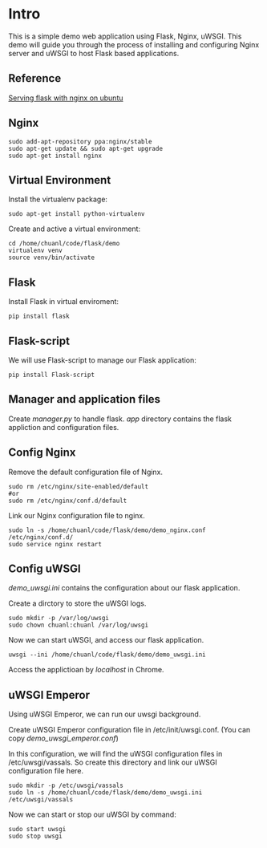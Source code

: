 Intro
=====

This is a simple demo web application using Flask, Nginx, uWSGI. This demo will guide you through the process of installing and configuring Nginx server and uWSGI to host Flask based applications.

Reference
----------
[Serving flask with nginx on ubuntu](http://vladikk.com/2013/09/12/serving-flask-with-nginx-on-ubuntu/)

Nginx
------

```shell
sudo add-apt-repository ppa:nginx/stable
sudo apt-get update && sudo apt-get upgrade
sudo apt-get install nginx
```

Virtual Environment
-------------------

Install the virtualenv package:

```sudo apt-get install python-virtualenv```

Create and active a virtual environment:

```shell
cd /home/chuanl/code/flask/demo
virtualenv venv
source venv/bin/activate
```

Flask
------

Install Flask in virtual enviroment:

```pip install flask```


Flask-script
------------

We will use Flask-script to manage our Flask application:

```pip install Flask-script```


Manager and application files
--------------------------------

Create *manager.py* to handle flask.
*app* directory contains the flask appliction and configuration files.


Config Nginx
-------------

Remove the default configuration file of Nginx.

```shell
sudo rm /etc/nginx/site-enabled/default
#or
sudo rm /etc/nginx/conf.d/default
```

Link our Nginx configuration file to nginx.

```shell
sudo ln -s /home/chuanl/code/flask/demo/demo_nginx.conf /etc/nginx/conf.d/
sudo service nginx restart
```

Config uWSGI
-------------

*demo_uwsgi.ini* contains the configuration about our flask application.

Create a dirctory to store the uWSGI logs.

```shell
sudo mkdir -p /var/log/uwsgi
sudo chown chuanl:chuanl /var/log/uwsgi
```

Now we can start uWSGI, and access our flask application.

```shell
uwsgi --ini /home/chuanl/code/flask/demo/demo_uwsgi.ini
```
Access the applictioan by *localhost* in Chrome.


uWSGI Emperor
-------------

Using uWSGI Emperor, we can run our uwsgi background.

Create uWSGI Emperor configuration file in /etc/init/uwsgi.conf. (You can copy *demo_uwsgi_emperor.conf*)

In this configuration, we will find the uWSGI configuration files in /etc/uwsgi/vassals. So create this directory and link our uWSGI configuration file here.

```shell
sudo mkdir -p /etc/uwsgi/vassals
sudo ln -s /home/chuanl/code/flask/demo/demo_uwsgi.ini /etc/uwsgi/vassals
```

Now we can start or stop our uWSGI by command:

	sudo start uwsgi
	sudo stop uwsgi



